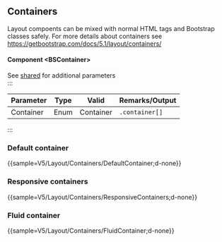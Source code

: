﻿## Containers
Layout compoents can be mixed with normal HTML tags and Bootstrap classes safely. For more details about containers see https://getbootstrap.com/docs/5.1/layout/containers/
#### Component \<BSContainer\>
See [shared](layout/shared) for additional parameters    
:::

| Parameter | Type | Valid     | Remarks/Output | 
|-----------|------|-----------|----------------|
| Container | Enum | Container | `.container[]` | {.table-striped}


:::

### Default container

{{sample=V5/Layout/Containers/DefaultContainer;d-none}}

### Responsive containers

{{sample=V5/Layout/Containers/ResponsiveContainers;d-none}}

### Fluid container

{{sample=V5/Layout/Containers/FluidContainer;d-none}}
